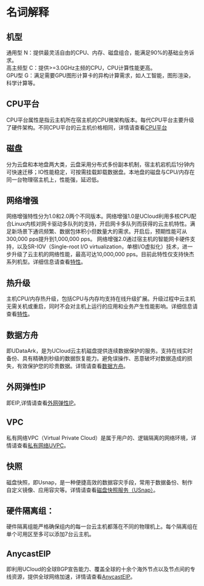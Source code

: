 # 名词解释
## 机型
  通用型 N：提供最灵活自由的CPU、内存、磁盘组合，能满足90%的基础业务诉求。<br> 
  高主频型 C：提供>=3.0GHz主频的CPU，CPU计算性能更高。<br>
  GPU型 G：满足需要GPU图形计算卡的异构计算需求，如人工智能，图形渲染，科学计算等。

## CPU平台
CPU平台属性是指云主机所在宿主机的CPU微架构版本。每代CPU平台主要升级了硬件架构。不同CPU平台的云主机价格相同，详情请查看[CPU平台](https://docs.ucloud.cn/uhost/introduction/uhost/type_new)
## 磁盘
分为云盘和本地盘两大类，云盘采用分布式多份副本机制，宿主机宕机后1分钟内可快速迁移；IO性能稳定，可按需挂载卸载数据盘。本地盘的磁盘与CPU/内存在同一台物理宿主机上，性能强，延迟低。

## 网络增强
网络增强特性分为1.0和2.0两个不同版本。网络增强1.0是UCloud利用多核CPU配合Linux内核对网卡驱动多队列的支持，开启网卡多队列而获得的云主机特性。满足新场景下通讯频繁、数据包体积小但数量大的需求。开启后，预期性能可从300,000 pps提升到1,000,000 pps。
网络增强2.0通过宿主机的智能网卡硬件支持，以及SR-IOV（Single-root I/O virtualization，单根I/O虚拟化）技术，进一步升级了云主机的网络性能，最高可达10,000,000 pps。目前此特性仅支持快杰系列机型。详细信息请查看[特性](https://docs.ucloud.cn/uhost/introduction/uhost/feature)。

## 热升级
主机CPU/内存热升级，包括CPU与内存均支持在线升级扩展。升级过程中云主机无需关机或重启，同时不会对主机上运行的应用和业务产生性能影响。详细信息请查看[特性](https://docs.ucloud.cn/uhost/introduction/uhost/feature)。

## 数据方舟
即UDataArk，是为UCloud云主机磁盘提供连续数据保护的服务。支持在线实时备份、具有精确到秒级的数据恢复能力。避免误操作、恶意破坏对数据造成的损失，有效保护您的珍贵数据。详情请查看[数据方舟](https://docs.ucloud.cn/uda/README)。

## 外网弹性IP
即EIP,详情请查看[外网弹性IP](https://docs.ucloud.cn/unet/eip/guide)。

## VPC
私有网络VPC（Virtual Private Cloud）是属于用户的、逻辑隔离的网络环境，详情请查看[私有网络UVPC](https://docs.ucloud.cn/vpc/introduction/subnet)。

## 快照
磁盘快照，即Usnap，是一种便捷高效的数据容灾手段，常用于数据备份、制作自定义镜像、应用容灾等。详情请查看[磁盘快照服务（USnap）](https://docs.ucloud.cn/usnap/common)。

## 硬件隔离组：
硬件隔离组能严格确保组内的每一台云主机都落在不同的物理机上。每个隔离组在单个可用区至多可以添加7台云主机。

## AnycastEIP
即利用UCloud的全球BGP宣告能力、覆盖全球的十余个海外节点以及节点间的专线资源，提供全球网络加速，详情请查看[AnycastEIP](https://docs.ucloud.cn/anycasteip/README)。
